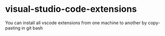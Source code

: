 # visual-studio-code-extensions
You can install all vscode extensions from one machine to another by copy-pasting in git bash 
